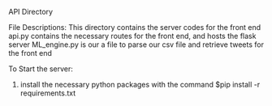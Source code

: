 API Directory

File Descriptions:
This directory contains the server codes for the front end
api.py contains the necessary routes for the front end, and hosts the flask server
ML_engine.py is our a file to parse our csv file and retrieve tweets for the front end

To Start the server:
1. install the necessary python packages with the command
$pip install -r requirements.txt

